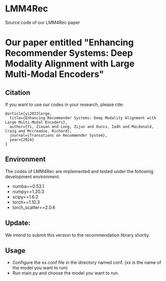 # LMM4Rec
Source code of our LMM4Rec paper

# Our paper entitled "Enhancing Recommender Systems: Deep Modality Alignment with Large Multi-Modal Encoders"

## Citation
If you want to use our codes in your research, please cite:
```
@article{yi2023large,
  title={Enhancing Recommender Systems: Deep Modality Alignment with Large Multi-Modal Encoders},
  author={Yi, Zixuan and Long, Zijun and Ounis, Iadh and Macdonald, Craig and Mccreadie, Richard},
  journal={Transations on Recommender System},
  year={2024}
}

```

## Environment
The codes of LMM4Rec are implemented and tested under the following development environment:
* numba==0.53.1
* numpy==1.20.3
* scipy==1.6.2
* torch==1.10.3
* torch_scatter==2.0.6

## Update:
We intend to submit this version to the recommendation library shortly.


## Usage
* Configure the xx.conf file in the directory named conf. (xx is the name of the model you want to run)</li>
* Run main.py and choose the model you want to run.</li>

